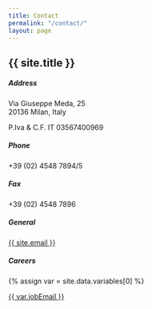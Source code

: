 ```yaml
---
title: Contact
permalink: "/contact/"
layout: page
---
```


## {{ site.title }}

<div class="row">
    <div class="col-xs-12 col-sm-12 col-md-4">
        <h5>Address</h5>
        <p>Via Giuseppe Meda, 25<br/>20136 Milan, Italy</p>
        <p class="small-text">P.Iva & C.F. IT 03567400969</p>
    </div>
    <div class="col-xs-12 col-sm-12 col-md-4">
        <h5>Phone</h5>
        <p>+39 (02) 4548 7894/5</p>
        <h5>Fax</h5>
        <p>+39 (02) 4548 7896</p>
    </div>
    <div class="col-xs-12 col-sm-12 col-md-4">
        <h5>General</h5>
        <p><a href="mailto:{{ site.email }}">{{ site.email }}</a></p>
        <h5>Careers</h5>
        {% assign var = site.data.variables[0] %}
        <p><a href="mailto:{{ var.jobEmail }}">{{ var.jobEmail }}</a></p>
    </div>
</div>

<div id="map"></div>
<script>
	function initMap() {
	    var mapDiv = document.getElementById('map');
	    var map = new google.maps.Map(mapDiv, {
	        center: {lat: 45.4429383, lng: 9.1703584},
	        zoom: 15
	    });
	    map.set('styles', [
			
		]);
		var marker = new google.maps.Marker({
			position: {lat: 45.4429383, lng: 9.1703584},
			map: map,
			title: 'Hello World!'
        });
	}
</script>
<script async defer
    src="https://maps.googleapis.com/maps/api/js?callback=initMap">
</script>
